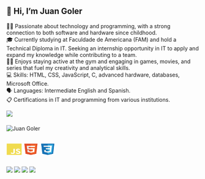## 👋 Hi, I’m Juan Goler

👨‍💻 Passionate about technology and programming, with a strong connection to both software and hardware since childhood. </br>
🎓 Currently studying at Faculdade de Americana (FAM) and hold a Technical Diploma in IT. Seeking an internship opportunity in IT to apply and expand my knowledge while contributing to a team. </br>
🏋️‍♂️ Enjoys staying active at the gym and engaging in games, movies, and series that fuel my creativity and analytical skills. </br>
💻 Skills: HTML, CSS, JavaScript, C, advanced hardware, databases, Microsoft Office. </br>
🗣 Languages: Intermediate English and Spanish. </br> 
📋 Certifications in IT and programming from various institutions. </br>

<picture>
  <source
    srcset="https://github-readme-stats.vercel.app/api?username=juangoler&show_icons=true&theme=dark"
    media="(prefers-color-scheme: dark)"
  />
  <source
    srcset="https://github-readme-stats.vercel.app/api?username=juangoler&show_icons=true"
    media="(prefers-color-scheme: light), (prefers-color-scheme: no-preference)"
  />
  <img src="https://github-readme-stats.vercel.app/api?username=juangoler&show_icons=true" />
</picture>

<p>
  <img align="middle" src="https://github-readme-stats.vercel.app/api/top-langs/?username=juangoler&layout=compact&theme=dark&title_color=268bd2" alt="Juan Goler" />
</p>

<div style="display: inline_block"><br>
  <img align="center" alt="Juan-Js" height="30" width="40" src="https://raw.githubusercontent.com/devicons/devicon/master/icons/javascript/javascript-plain.svg">
  <img align="center" alt="Juan-HTML" height="30" width="40" src="https://raw.githubusercontent.com/devicons/devicon/master/icons/html5/html5-original.svg">
  <img align="center" alt="Juan-CSS" height="30" width="40" src="https://raw.githubusercontent.com/devicons/devicon/master/icons/css3/css3-original.svg">
</div>
  
  ##
 
<div> 
  <a href="https://www.instagram.com/juangolerr/" target="_blank"><img src="https://img.shields.io/badge/-Instagram-%23E4405F?style=for-the-badge&logo=instagram&logoColor=white" target="_blank"></a>
 	<a href="https://www.twitch.tv/juangolerr" target="_blank"><img src="https://img.shields.io/badge/Twitch-9146FF?style=for-the-badge&logo=twitch&logoColor=white" target="_blank"></a>
  <a href = "mailto:contatojuangoler@gmail.com"><img src="https://img.shields.io/badge/-Gmail-%23333?style=for-the-badge&logo=gmail&logoColor=white" target="_blank"></a>
  <a href="https://www.linkedin.com/in/juangolerr/" target="_blank"><img src="https://img.shields.io/badge/-LinkedIn-%230077B5?style=for-the-badge&logo=linkedin&logoColor=white" target="_blank"></a> 
  
</div>
